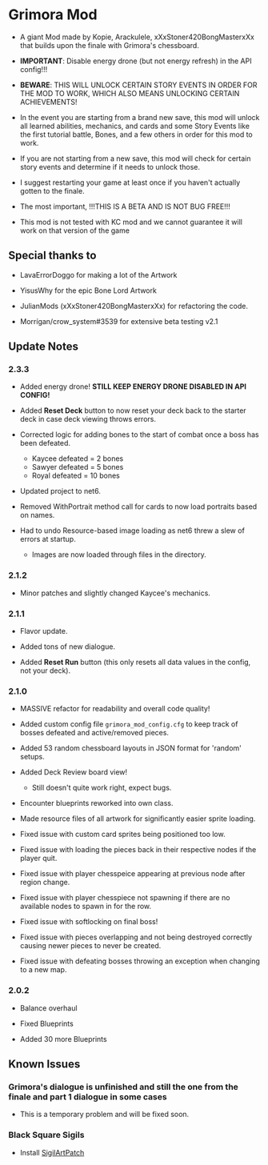 # Grimora Mod

- A giant Mod made by Kopie, Arackulele, xXxStoner420BongMasterxXx that builds upon the finale with Grimora's chessboard.

- **IMPORTANT**: Disable energy drone (but not energy refresh) in the API config!!!
- **BEWARE**: THIS WILL UNLOCK CERTAIN STORY EVENTS IN ORDER FOR THE MOD TO WORK, WHICH ALSO MEANS UNLOCKING CERTAIN ACHIEVEMENTS!
- In the event you are starting from a brand new save, this mod will unlock all learned abilities, mechanics, and cards and some Story Events like the first tutorial battle, Bones, and a few others in order for this mod to work.
- If you are not starting from a new save, this mod will check for certain story events and determine if it needs to unlock those.
- I suggest restarting your game at least once if you haven't actually gotten to the finale.
- The most important, !!!THIS IS A BETA AND IS NOT BUG FREE!!!

- This mod is not tested with KC mod and we cannot guarantee it will work on that version of the game

## Special thanks to

- LavaErrorDoggo for making a lot of the Artwork

- YisusWhy for the epic Bone Lord Artwork

- JulianMods (xXxStoner420BongMasterxXx) for refactoring the code.

- Morrígan/crow_system#3539 for extensive beta testing v2.1

## Update Notes

### 2.3.3

- Added energy drone! **STILL KEEP ENERGY DRONE DISABLED IN API CONFIG!**

- Added **Reset Deck** button to now reset your deck back to the starter deck in case deck viewing throws errors.

- Corrected logic for adding bones to the start of combat once a boss has been defeated.

  - Kaycee defeated = 2 bones
  - Sawyer defeated = 5 bones
  - Royal defeated = 10 bones

- Updated project to net6.

- Removed WithPortrait method call for cards to now load portraits based on names.

- Had to undo Resource-based image loading as net6 threw a slew of errors at startup.
  - Images are now loaded through files in the directory.

### 2.1.2

- Minor patches and slightly changed Kaycee's mechanics.

### 2.1.1

- Flavor update.

- Added tons of new dialogue.

- Added **Reset Run** button (this only resets all data values in the config, not your deck).

### 2.1.0

- MASSIVE refactor for readability and overall code quality!

- Added custom config file `grimora_mod_config.cfg` to keep track of bosses defeated and active/removed pieces.

- Added 53 random chessboard layouts in JSON format for 'random' setups.

- Added Deck Review board view!

  - Still doesn't quite work right, expect bugs.

- Encounter blueprints reworked into own class.

- Made resource files of all artwork for significantly easier sprite loading.

- Fixed issue with custom card sprites being positioned too low.

- Fixed issue with loading the pieces back in their respective nodes if the player quit.

- Fixed issue with player chesspeice appearing at previous node after region change.

- Fixed issue with player chesspiece not spawning if there are no available nodes to spawn in for the row.

- Fixed issue with softlocking on final boss!

- Fixed issue with pieces overlapping and not being destroyed correctly causing newer pieces to never be created.

- Fixed issue with defeating bosses throwing an exception when changing to a new map.

### 2.0.2

- Balance overhaul

- Fixed Blueprints

- Added 30 more Blueprints

## Known Issues

### Grimora's dialogue is unfinished and still the one from the finale and part 1 dialogue in some cases

- This is a temporary problem and will be fixed soon.

### Black Square Sigils

- Install [SigilArtPatch](https://inscryption.thunderstore.io/package/MADH95Mods/SigilArtPatch/)
